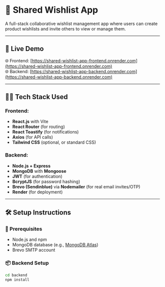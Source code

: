 # 📝 Shared Wishlist App

A full-stack collaborative wishlist management app where users can create product wishlists and invite others to view or manage them.

---

## 🚀 Live Demo

🌐 Frontend: [https://shared-wishlist-app-frontend.onrender.com](https://shared-wishlist-app-frontend.onrender.com)  
🌐 Backend: [https://shared-wishlist-app-backend.onrender.com](https://shared-wishlist-app-backend.onrender.com)

---

## 🧑‍💻 Tech Stack Used

### Frontend:
- **React.js** with Vite
- **React Router** (for routing)
- **React Toastify** (for notifications)
- **Axios** (for API calls)
- **Tailwind CSS** (optional, or standard CSS)

### Backend:
- **Node.js + Express**
- **MongoDB** with **Mongoose**
- **JWT** (for authentication)
- **BcryptJS** (for password hashing)
- **Brevo (Sendinblue)** via **Nodemailer** (for real email invites/OTP)
- **Render** (for deployment)

---

## 🛠️ Setup Instructions

### 🔧 Prerequisites
- Node.js and npm
- MongoDB database (e.g., [MongoDB Atlas](https://www.mongodb.com/cloud/atlas))
- Brevo SMTP account

### 📦 Backend Setup

```bash
cd backend
npm install
